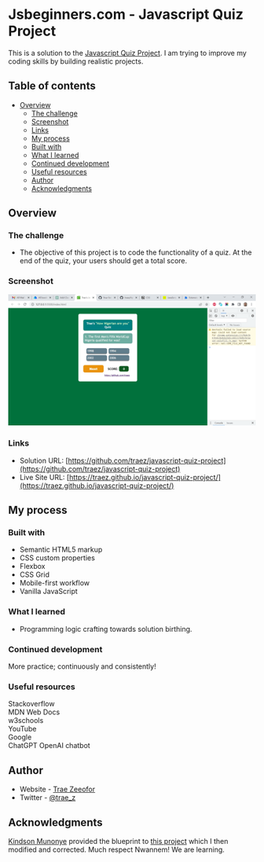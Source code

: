 # Jsbeginners.com - Javascript Quiz Project

This is a solution to the [Javascript Quiz Project](https://jsbeginners.com/javascript-quiz-project/
). I am trying to improve my coding skills by building realistic projects. 

## Table of contents

- [Overview](#overview)
  - [The challenge](#the-challenge)
  - [Screenshot](#screenshot)
  - [Links](#links)
  - [My process](#my-process)
  - [Built with](#built-with)
  - [What I learned](#what-i-learned)
  - [Continued development](#continued-development)
  - [Useful resources](#useful-resources)
  - [Author](#author)
  - [Acknowledgments](#acknowledgments)

## Overview

### The challenge

- The objective of this project is to code the functionality of a quiz. At the end of the quiz, your users should get a total score. 

### Screenshot

![](screenshot-desktop.png)

### Links

- Solution URL: [https://github.com/traez/javascript-quiz-project](https://github.com/traez/javascript-quiz-project)
- Live Site URL: [https://traez.github.io/javascript-quiz-project/](https://traez.github.io/javascript-quiz-project/)

## My process

### Built with

- Semantic HTML5 markup
- CSS custom properties
- Flexbox
- CSS Grid
- Mobile-first workflow
- Vanilla JavaScript

### What I learned

- Programming logic crafting towards solution birthing.  

### Continued development

More practice; continuously and consistently!     

### Useful resources

Stackoverflow  
MDN Web Docs  
w3schools  
YouTube  
Google  
ChatGPT OpenAI chatbot  

## Author

- Website - [Trae Zeeofor](https://github.com/traez)  
- Twitter - [@trae_z](https://twitter.com/trae_z) 

## Acknowledgments

[Kindson Munonye](https://www.kindsonthegenius.com/javascript/quiz-app-in-javascript-step-by-step-with-all-codes/) provided the blueprint to [this project](https://youtu.be/2Bpiluefkh8) which I then modified and corrected. Much respect Nwannem! We are learning.    
